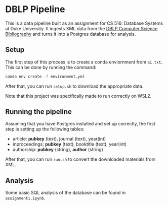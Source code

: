 # DBLP Pipeline
This is a data pipeline built as an assignment for CS 516: Database Systems at Duke University. It ingests XML data from the [DBLP Computer Science Bibliography](https://dblp.org/) and turns it into a Postgres database for analysis.

## Setup
The first step of this process is to create a conda enviornment from `a1.txt`. This can be done by running the command:
```sh
conda env create -f environment.yml
```
 After that, you can run `setup.sh` to download the appropriate data.

 Note that this project was specifically made to run correctly on WSL2.

## Running the pipeline
Assuming that you have Postgres installed and set up correctly, the first step is setting up the following tables:
- article: **pubkey** (text), journal (text), year(int)
- inproceedings: **pubkey** (text), booktitle (text), year(int)
- authorship: **pubkey** (string), **author** (string)

After that, you can run `run.sh` to convert the downloaded materials from XML.

## Analysis
Some basic SQL analysis of the database can be found in `assignment1.ipynb`.